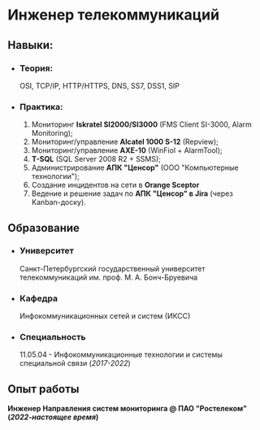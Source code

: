 # Инженер телекоммуникаций

## Навыки:

- ### Теория:
  OSI, TCP/IP, HTTP/HTTPS, DNS, SS7, DSS1, SIP
- ### Практика:
  1. Мониторинг **Iskratel SI2000/SI3000** (FMS Client SI-3000, Alarm Monitoring);
  2. Мониторинг/управление **Alcatel 1000 S-12** (Repview);
  3. Мониторинг/управление **AXE-10** (WinFiol + AlarmTool);
  4. **T-SQL** (SQL Server 2008 R2 + SSMS);
  5. Администрирование **АПК "Ценсор"** (ООО "Компьютерные технологии");
  6. Создание инцидентов на сети в **Orange Sceptor**
  7. Ведение и решение задач по **АПК "Ценсор" в Jira** (через Kanban-доску).
     
## Образование

- ### Университет
  Санкт-Петербургский государственный университет телекоммуникаций им. проф. М. А. Бонч-Бруевича
- ### Кафедра
  Инфокоммуникационных сетей и систем (ИКСС)
- ### Специальность
  11.05.04 - Инфокоммуникационные технологии и системы специальной связи (_2017-2022_)
  
## Опыт работы

**Инженер Направления систем мониторинга @ ПАО "Ростелеком" (_2022-настоящее время_)**
